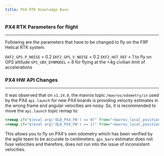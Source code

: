 ```yaml
---
title: PX4 RTK Knowledge Base
---
```


### PX4 RTK Parameters for flight
---

Following are the parameters that have to be changed to fly on the F9P Helical RTK system.

`EKF2_GPS_P_NOISE` = 0.2
`EKF2_GPS_V_NOISE` = 0.2
`EKF2_HGT_REF` = 1 to fly on GPS altitude
`GPS_UBX_DYNMODEL` = 8 for flying at the <4g civilian limit of accelerations

### PX4 HW API Changes
---

It was observed that on `v1.14.0`, the mavros topic `/mavros/odometry/in` used by the PX4 `api.launch` for new PX4 boards is providing velocity estimates in the wrong frame and angular velocities are noisy. So, it is recommended to move the `api.launch` topic remap to: 

```xml
<remap if="$(eval arg('OLD_PX4_FW') == 0)" from="~mavros_local_position_in" to="mavros/odometry/in" />
<remap if="$(eval arg('OLD_PX4_FW') == 1)" from="~mavros_local_position_in" to="mavros/local_position/odom" />
```

This allows you to fly on PX4's own odometry which has been verified by the agile team to be accurate to centimeters. `gps_baro` estimator does not fuse velocities and therefore, does not run into the issue of inconsistent velocities.


